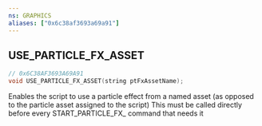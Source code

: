 ```yaml
---
ns: GRAPHICS
aliases: ["0x6c38af3693a69a91"]
---
```

## USE_PARTICLE_FX_ASSET

```c
// 0x6C38AF3693A69A91
void USE_PARTICLE_FX_ASSET(string ptFxAssetName);
```

Enables the script to use a particle effect from a named asset (as opposed to the particle asset assigned to the script)
This must be called directly before every START_PARTICLE_FX_ command that needs it

